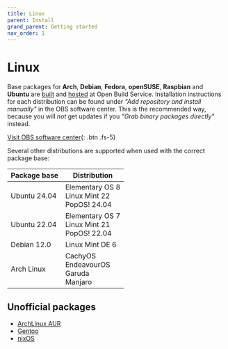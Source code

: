 ```yaml
---
title: Linux
parent: Install
grand_parent: Getting started
nav_order: 1
---
```


# Linux

Base packages for **Arch**, **Debian**, **Fedora**, **openSUSE**, **Raspbian** and **Ubuntu** are
[built](https://build.opensuse.org/package/show/home:manuelschneid3r/albert) and
[hosted](http://download.opensuse.org/repositories/home:/manuelschneid3r/) at Open Build Service.
Installation instructions for each distribution can be found under *"Add repository and install manually"* in the OBS software center.
This is the recommended way, because you will _not_ get updates if you *"Grab binary packages directly"* instead.

[Visit OBS software center](https://software.opensuse.org/download/package.iframe?project=home:manuelschneid3r&package=albert&acolor=00cccc&hcolor=00aaaa&locale=en){: .btn .fs-5}

Several other distributions are supported when used with the correct package base:

| Package base | Distribution                                     |
|--------------|--------------------------------------------------|
| Ubuntu 24.04 | Elementary OS 8<br>Linux Mint 22<br>PopOS! 24.04 |
| Ubuntu 22.04 | Elementary OS 7<br>Linux Mint 21<br>PopOS! 22.04 |    
| Debian 12.0  | Linux Mint DE 6                                  |
| Arch Linux   | CachyOS<br>EndeavourOS<br>Garuda<br>Manjaro      |

## Unofficial packages

- [ArchLinux AUR](https://aur.archlinux.org/packages/albert)
- [Gentoo](https://gpo.zugaina.org/x11-misc/albert)
- [nixOS](https://search.nixos.org/packages?channel=unstable&from=0&size=50&sort=relevance&type=packages&query=albert)
